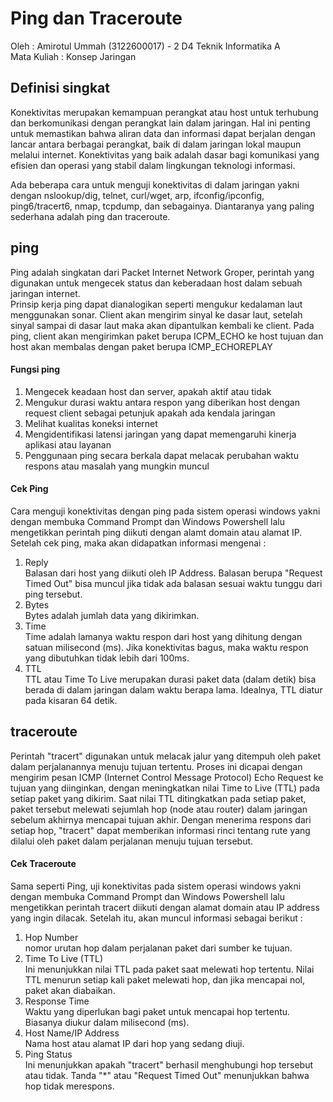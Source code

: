 # Ping dan Traceroute
Oleh  :
Amirotul Ummah (3122600017) - 2 D4 Teknik Informatika A <br>
Mata Kuliah  :
Konsep Jaringan

## Definisi singkat
Konektivitas merupakan kemampuan perangkat atau host untuk terhubung dan berkomunikasi dengan perangkat lain dalam jaringan. Hal ini penting untuk memastikan bahwa aliran data dan informasi dapat berjalan dengan lancar antara berbagai perangkat, baik di dalam jaringan lokal maupun melalui internet. Konektivitas yang baik adalah dasar bagi komunikasi yang efisien dan operasi yang stabil dalam lingkungan teknologi informasi.

Ada beberapa cara untuk menguji konektivitas di dalam jaringan yakni dengan nslookup/dig, telnet, curl/wget, arp, ifconfig/ipconfig, ping6/tracert6, nmap, tcpdump, dan sebagainya. Diantaranya yang paling sederhana adalah ping dan traceroute.

## ping
Ping adalah singkatan dari Packet Internet Network Groper, perintah yang digunakan untuk mengecek status dan keberadaan host dalam sebuah jaringan internet. <br>
Prinsip kerja ping dapat dianalogikan seperti mengukur kedalaman laut menggunakan sonar. Client akan mengirim sinyal ke dasar laut, setelah sinyal sampai di dasar laut maka akan dipantulkan kembali ke client. Pada ping, client akan mengirimkan paket berupa ICPM_ECHO ke host tujuan dan host akan membalas dengan paket berupa ICMP_ECHOREPLAY

#### Fungsi ping
1. Mengecek keadaan host dan server, apakah aktif atau tidak
2. Mengukur durasi waktu antara respon yang diberikan host dengan request client sebagai petunjuk apakah ada kendala jaringan
3. Melihat kualitas koneksi internet
4. Mengidentifikasi latensi jaringan yang dapat memengaruhi kinerja aplikasi atau layanan
5. Penggunaan ping secara berkala dapat melacak perubahan waktu respons atau masalah yang mungkin muncul

#### Cek Ping
Cara menguji konektivitas dengan ping pada sistem operasi windows yakni dengan membuka Command Prompt dan Windows Powershell lalu mengetikkan perintah ping diikuti dengan alamt domain atau alamat IP.
Setelah cek ping, maka akan didapatkan informasi mengenai :
1. Reply <br> Balasan dari host yang diikuti oleh IP Address. Balasan berupa "Request Timed Out" bisa muncul jika tidak ada balasan sesuai waktu tunggu dari ping tersebut.
2. Bytes <br> Bytes adalah jumlah data yang dikirimkan.
4. Time <br> Time adalah lamanya waktu respon dari host yang dihitung dengan satuan milisecond (ms). Jika konektivitas bagus, maka waktu respon yang dibutuhkan tidak lebih dari 100ms.
5. TTL <br> TTL atau Time To Live merupakan durasi paket data (dalam detik) bisa berada di dalam jaringan dalam waktu berapa lama. Idealnya, TTL diatur pada kisaran 64 detik.

## traceroute
Perintah "tracert" digunakan untuk melacak jalur yang ditempuh oleh paket dalam perjalanannya menuju tujuan tertentu. Proses ini dicapai dengan mengirim pesan ICMP (Internet Control Message Protocol) Echo Request ke tujuan yang diinginkan, dengan meningkatkan nilai Time to Live (TTL) pada setiap paket yang dikirim. Saat nilai TTL ditingkatkan pada setiap paket, paket tersebut melewati sejumlah hop (node atau router) dalam jaringan sebelum akhirnya mencapai tujuan akhir. Dengan menerima respons dari setiap hop, "tracert" dapat memberikan informasi rinci tentang rute yang dilalui oleh paket dalam perjalanan menuju tujuan tersebut.

#### Cek Traceroute
Sama seperti Ping, uji konektivitas pada sistem operasi windows yakni dengan membuka Command Prompt dan Windows Powershell lalu mengetikkan perintah tracert diikuti dengan alamat domain atau IP address yang ingin dilacak.
Setelah itu, akan muncul informasi sebagai berikut :
1. Hop Number <br> nomor urutan hop dalam perjalanan paket dari sumber ke tujuan.
2. Time To Live (TTL) <br> Ini menunjukkan nilai TTL pada paket saat melewati hop tertentu. Nilai TTL menurun setiap kali paket melewati hop, dan jika mencapai nol, paket akan diabaikan.
3. Response Time <br> Waktu yang diperlukan bagi paket untuk mencapai hop tertentu. Biasanya diukur dalam milisecond (ms).
4. Host Name/IP Address <br> Nama host atau alamat IP dari hop yang sedang diuji.
5. Ping Status <br>  Ini menunjukkan apakah "tracert" berhasil menghubungi hop tersebut atau tidak. Tanda "*" atau "Request Timed Out" menunjukkan bahwa hop tidak merespons.



